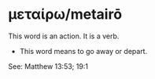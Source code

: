 # μεταίρω/metairō
This word is an action. It is a verb.

* This word means to go away or depart.

See: Matthew 13:53; 19:1
